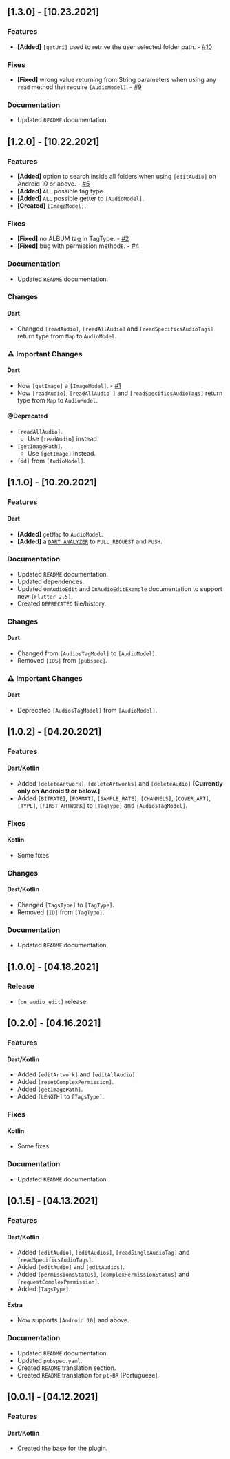 ## [1.3.0] - [10.23.2021]
### Features
- **[Added]** `[getUri]` used to retrive the user selected folder path. - [#10](https://github.com/LucasPJS/on_audio_edit/issues/10)

### Fixes
- **[Fixed]** wrong value returning from String parameters when using any `read` method that require `[AudioModel]`. - [#9](https://github.com/LucasPJS/on_audio_edit/issues/9)

### Documentation
- Updated `README` documentation.

## [1.2.0] - [10.22.2021]
### Features
- **[Added]** option to search inside all folders when using `[editAudio]` on Android 10 or above. - [#5](https://github.com/LucasPJS/on_audio_edit/issues/5)
- **[Added]** `ALL` possible tag type.
- **[Added]** `ALL` possible getter to `[AudioModel]`.
- **[Created]** `[ImageModel]`.

### Fixes
- **[Fixed]** no ALBUM tag in TagType. - [#2](https://github.com/LucasPJS/on_audio_edit/issues/2)
- **[Fixed]** bug with permission methods. - [#4](https://github.com/LucasPJS/on_audio_edit/issues/4)

### Documentation
- Updated `README` documentation.

### Changes
#### Dart
- Changed `[readAudio]`, `[readAllAudio]` and `[readSpecificsAudioTags]` return type from `Map` to `AudioModel`.

### ⚠ Important Changes
#### Dart
- Now `[getImage]` a `[ImageModel]`. - [#1](https://github.com/LucasPJS/on_audio_edit/issues/1)
- Now `[readAudio]`, `[readAllAudio ]` and  `[readSpecificsAudioTags]` return type from `Map` to `AudioModel`.

#### @Deprecated
- `[readAllAudio]`.
    - Use `[readAudio]` instead.
- `[getImagePath]`.
    - Use `[getImage]` instead.
- `[id]` from `[AudioModel]`.

## [1.1.0] - [10.20.2021]
### Features
#### Dart
- **[Added]** `getMap` to `AudioModel`.
- **[Added]** a [`DART ANALYZER`](https://github.com/axel-op/dart-package-analyzer/) to `PULL_REQUEST` and `PUSH`.

### Documentation
- Updated `README` documentation.
- Updated dependences.
- Updated `OnAudioEdit` and `OnAudioEditExample` documentation to support new `[Flutter 2.5]`.
- Created `DEPRECATED` file/history.

### Changes
#### Dart
- Changed from `[AudiosTagModel]` to `[AudioModel]`.
- Removed `[IOS]` from `[pubspec]`.

### ⚠ Important Changes
#### Dart
- Deprecated `[AudiosTagModel]` from `[AudioModel]`.

## [1.0.2] - [04.20.2021]
### Features
#### Dart/Kotlin
- Added `[deleteArtwork]`, `[deleteArtworks]` and `[deleteAudio]` **[Currently only on Android 9 or below.]**.
- Added `[BITRATE]`, `[FORMAT]`, `[SAMPLE_RATE]`, `[CHANNELS]`, `[COVER_ART]`, `[TYPE]`, `[FIRST_ARTWORK]` to `[TagType]` and `[AudiosTagModel]`.

### Fixes
#### Kotlin
- Some fixes

### Changes
#### Dart/Kotlin
- Changed `[TagsType]` to `[TagType]`.
- Removed `[ID]` from `[TagType]`.

### Documentation
- Updated `README` documentation.

## [1.0.0] - [04.18.2021]
### Release

- `[on_audio_edit]` release.

## [0.2.0] - [04.16.2021]
### Features
#### Dart/Kotlin
- Added `[editArtwork]` and `[editAllAudio]`.
- Added `[resetComplexPermission]`.
- Added `[getImagePath]`.
- Added `[LENGTH]` to `[TagsType]`.

### Fixes
#### Kotlin
- Some fixes

### Documentation
- Updated `README` documentation.

## [0.1.5] - [04.13.2021]
### Features
#### Dart/Kotlin
- Added `[editAudio]`, `[editAudios]`, `[readSingleAudioTag]` and `[readSpecificsAudioTags]`.
- Added `[editAudio]` and `[editAudios]`.
- Added `[permissionsStatus]`, `[complexPermissionStatus]` and `[requestComplexPermission]`.
- Added `[TagsType]`.

#### Extra
- Now supports `[Android 10]` and above.

### Documentation
- Updated `README` documentation.
- Updated `pubspec.yaml`.
- Created `README` translation section.
- Created `README` translation for `pt-BR` [Portuguese].

## [0.0.1] - [04.12.2021]
### Features
#### Dart/Kotlin
- Created the base for the plugin.

<!-- 
## [Version] - [Date]
### Features
- TODO

### Fixes
- TODO

### Documentation
- TODO

### Changes
- TODO

### ⚠ Important Changes
#### @**Deprecated**
- TODO
 -->

<!-- 
 https://github.com/LucasPJS/on_audio_edit/issues/
 - **[Added]** (Text)- [#Issue](Link)
 - **[Fixed]** (Text)- [#Issue](Link)
 - **[Changed]** (Text)- [#Issue](Link)
-->